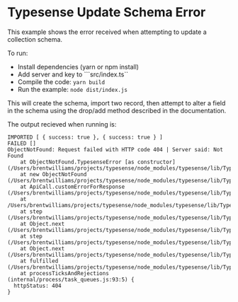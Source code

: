 # Typesense Update Schema Error

This example shows the error received when attempting to update a 
collection schema.

To run:
 - Install dependencies (yarn or npm install)
 - Add server and key to ```src/index.ts``
 - Compile the code: ```yarn build```
 - Run the example: ```node dist/index.js```

This will create the schema, import two record, then attempt to alter a field in the schema 
using the drop/add method described in the documentation.

The output recieved when running is:

```
IMPORTED [ { success: true }, { success: true } ]
FAILED []
ObjectNotFound: Request failed with HTTP code 404 | Server said: Not Found
    at ObjectNotFound.TypesenseError [as constructor] (/Users/brentwilliams/projects/typesense/node_modules/typesense/lib/Typesense/Errors/TypesenseError.js:23:28)
    at new ObjectNotFound (/Users/brentwilliams/projects/typesense/node_modules/typesense/lib/Typesense/Errors/ObjectNotFound.js:25:42)
    at ApiCall.customErrorForResponse (/Users/brentwilliams/projects/typesense/node_modules/typesense/lib/Typesense/ApiCall.js:334:21)
    at /Users/brentwilliams/projects/typesense/node_modules/typesense/lib/Typesense/ApiCall.js:195:98
    at step (/Users/brentwilliams/projects/typesense/node_modules/typesense/lib/Typesense/ApiCall.js:33:23)
    at Object.next (/Users/brentwilliams/projects/typesense/node_modules/typesense/lib/Typesense/ApiCall.js:14:53)
    at step (/Users/brentwilliams/projects/typesense/node_modules/typesense/lib/Typesense/ApiCall.js:18:139)
    at Object.next (/Users/brentwilliams/projects/typesense/node_modules/typesense/lib/Typesense/ApiCall.js:14:53)
    at fulfilled (/Users/brentwilliams/projects/typesense/node_modules/typesense/lib/Typesense/ApiCall.js:5:58)
    at processTicksAndRejections (internal/process/task_queues.js:93:5) {
  httpStatus: 404
}
```
